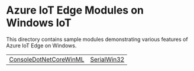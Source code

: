 # Azure IoT Edge Modules on Windows IoT

This directory contains sample modules demonstrating various features of Azure IoT Edge on Windows.

<table>
 <tr>
  <td><a href="../Azure/ConsoleDotNetCoreWinML">ConsoleDotNetCoreWinML</a></td>
  <td><a href="../Azure/SerialWin32">SerialWin32</a></td>
 </tr>
</table>